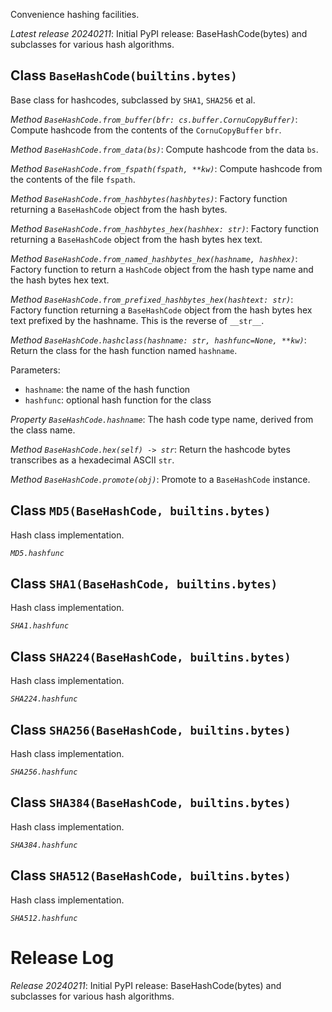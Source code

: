 Convenience hashing facilities.

*Latest release 20240211*:
Initial PyPI release: BaseHashCode(bytes) and subclasses for various hash algorithms.

## Class `BaseHashCode(builtins.bytes)`

Base class for hashcodes, subclassed by `SHA1`, `SHA256` et al.

*Method `BaseHashCode.from_buffer(bfr: cs.buffer.CornuCopyBuffer)`*:
Compute hashcode from the contents of the `CornuCopyBuffer` `bfr`.

*Method `BaseHashCode.from_data(bs)`*:
Compute hashcode from the data `bs`.

*Method `BaseHashCode.from_fspath(fspath, **kw)`*:
Compute hashcode from the contents of the file `fspath`.

*Method `BaseHashCode.from_hashbytes(hashbytes)`*:
Factory function returning a `BaseHashCode` object from the hash bytes.

*Method `BaseHashCode.from_hashbytes_hex(hashhex: str)`*:
Factory function returning a `BaseHashCode` object
from the hash bytes hex text.

*Method `BaseHashCode.from_named_hashbytes_hex(hashname, hashhex)`*:
Factory function to return a `HashCode` object
from the hash type name and the hash bytes hex text.

*Method `BaseHashCode.from_prefixed_hashbytes_hex(hashtext: str)`*:
Factory function returning a `BaseHashCode` object
from the hash bytes hex text prefixed by the hashname.
This is the reverse of `__str__`.

*Method `BaseHashCode.hashclass(hashname: str, hashfunc=None, **kw)`*:
Return the class for the hash function named `hashname`.

Parameters:
* `hashname`: the name of the hash function
* `hashfunc`: optional hash function for the class

*Property `BaseHashCode.hashname`*:
The hash code type name, derived from the class name.

*Method `BaseHashCode.hex(self) -> str`*:
Return the hashcode bytes transcribes as a hexadecimal ASCII `str`.

*Method `BaseHashCode.promote(obj)`*:
Promote to a `BaseHashCode` instance.

## Class `MD5(BaseHashCode, builtins.bytes)`

Hash class implementation.

*`MD5.hashfunc`*

## Class `SHA1(BaseHashCode, builtins.bytes)`

Hash class implementation.

*`SHA1.hashfunc`*

## Class `SHA224(BaseHashCode, builtins.bytes)`

Hash class implementation.

*`SHA224.hashfunc`*

## Class `SHA256(BaseHashCode, builtins.bytes)`

Hash class implementation.

*`SHA256.hashfunc`*

## Class `SHA384(BaseHashCode, builtins.bytes)`

Hash class implementation.

*`SHA384.hashfunc`*

## Class `SHA512(BaseHashCode, builtins.bytes)`

Hash class implementation.

*`SHA512.hashfunc`*

# Release Log



*Release 20240211*:
Initial PyPI release: BaseHashCode(bytes) and subclasses for various hash algorithms.

